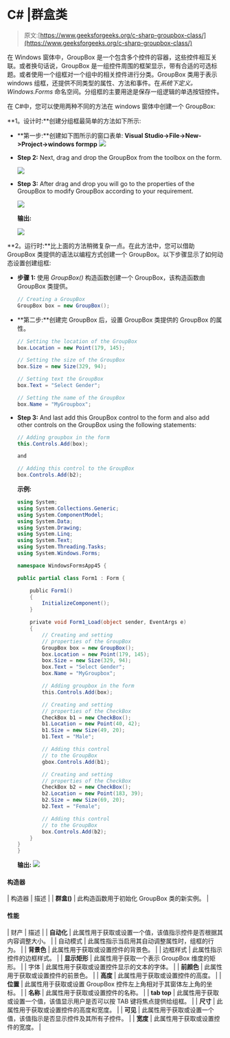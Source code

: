 # C# |群盒类

> 原文:[https://www.geeksforgeeks.org/c-sharp-groupbox-class/](https://www.geeksforgeeks.org/c-sharp-groupbox-class/)

在 Windows 窗体中，GroupBox 是一个包含多个控件的容器，这些控件相互关联。或者换句话说，GroupBox 是一组控件周围的框架显示，带有合适的可选标题。或者使用一个组框对一个组中的相关控件进行分类。GroupBox 类用于表示 windows 组框，还提供不同类型的属性、方法和事件。在*系统下定义。Windows.Forms* 命名空间。分组框的主要用途是保存一组逻辑的单选按钮控件。

在 C#中，您可以使用两种不同的方法在 windows 窗体中创建一个 GroupBox:

**1。设计时:**创建分组框最简单的方法如下所示:

*   **第一步:**创建如下图所示的窗口表单:
    **Visual Studio->File->New->Project->windows formpp**
    ![](img/de9202f1f4646167e60ea580d67273d9.png)
*   **Step 2:** Next, drag and drop the GroupBox from the toolbox on the form.

    ![](img/3e0d6750b498ddd294dc81fffa68f124.png)

*   **Step 3:** After drag and drop you will go to the properties of the GroupBox to modify GroupBox according to your requirement.

    ![](img/edd6b24278ae222265bdda1ac0fe4ce8.png)

    **输出:**

    ![](img/e0d6c040a9c87ee017a62d874e415a39.png)

**2。运行时:**比上面的方法稍微复杂一点。在此方法中，您可以借助 GroupBox 类提供的语法以编程方式创建一个 GroupBox。以下步骤显示了如何动态设置创建组框:

*   **步骤 1:** 使用 *GroupBox()* 构造函数创建一个 GroupBox，该构造函数由 GroupBox 类提供。

    ```cs
    // Creating a GroupBox
    GroupBox box = new GroupBox(); 

    ```

*   **第二步:**创建完 GroupBox 后，设置 GroupBox 类提供的 GroupBox 的属性。

    ```cs
    // Setting the location of the GroupBox
    box.Location = new Point(179, 145);

    // Setting the size of the GroupBox
    box.Size = new Size(329, 94);

    // Setting text the GroupBox
    box.Text = "Select Gender";

    // Setting the name of the GroupBox
    box.Name = "MyGroupbox";

    ```

*   **Step 3:** And last add this GroupBox control to the form and also add other controls on the GroupBox using the following statements:

    ```cs
    // Adding groupbox in the form
    this.Controls.Add(box);

    and 

    // Adding this control to the GroupBox
    box.Controls.Add(b2);

    ```

    **示例:**

    ```cs
    using System;
    using System.Collections.Generic;
    using System.ComponentModel;
    using System.Data;
    using System.Drawing;
    using System.Linq;
    using System.Text;
    using System.Threading.Tasks;
    using System.Windows.Forms;

    namespace WindowsFormsApp45 {

    public partial class Form1 : Form {

        public Form1()
        {
            InitializeComponent();
        }

        private void Form1_Load(object sender, EventArgs e)
        {
            // Creating and setting 
            // properties of the GroupBox
            GroupBox box = new GroupBox();
            box.Location = new Point(179, 145);
            box.Size = new Size(329, 94);
            box.Text = "Select Gender";
            box.Name = "MyGroupbox";

            // Adding groupbox in the form
            this.Controls.Add(box);

            // Creating and setting 
            // properties of the CheckBox
            CheckBox b1 = new CheckBox();
            b1.Location = new Point(40, 42);
            b1.Size = new Size(49, 20);
            b1.Text = "Male";

            // Adding this control 
            // to the GroupBox
            gbox.Controls.Add(b1);

            // Creating and setting 
            // properties of the CheckBox
            CheckBox b2 = new CheckBox();
            b2.Location = new Point(183, 39);
            b2.Size = new Size(69, 20);
            b2.Text = "Female";

            // Adding this control
            // to the GroupBox
            box.Controls.Add(b2);
        }
    }
    }
    ```

    **输出:**
    ![](img/955274750fed6e26261b59b24601e54d.png)

#### 构造器

| 构造器 | 描述 |
| **群盒()** | 此构造函数用于初始化 GroupBox 类的新实例。 |

#### 性能

| 财产 | 描述 |
| **自动化** | 此属性用于获取或设置一个值，该值指示控件是否根据其内容调整大小。 |
| 自动模式 | 此属性指示当启用其自动调整属性时，组框的行为。 |
| **背景色** | 此属性用于获取或设置控件的背景色。 |
| 边框样式 | 此属性指示控件的边框样式。 |
| **显示矩形** | 此属性用于获取一个表示 GroupBox 维度的矩形。 |
| 字体 | 此属性用于获取或设置控件显示的文本的字体。 |
| **前颜色** | 此属性用于获取或设置控件的前景色。 |
| **高度** | 此属性用于获取或设置控件的高度。 |
| **位置** | 此属性用于获取或设置 GroupBox 控件左上角相对于其窗体左上角的坐标。 |
| **名称** | 此属性用于获取或设置控件的名称。 |
| **tab top** | 此属性用于获取或设置一个值，该值显示用户是否可以按 TAB 键将焦点提供给组框。 |
| **尺寸** | 此属性用于获取或设置控件的高度和宽度。 |
| **可见** | 此属性用于获取或设置一个值，该值指示是否显示控件及其所有子控件。 |
| **宽度** | 此属性用于获取或设置控件的宽度。 |
